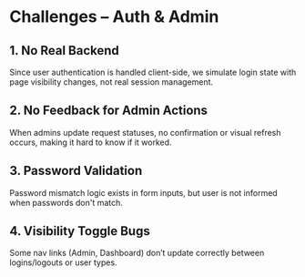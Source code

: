 # Challenges – Auth & Admin

## 1. No Real Backend
Since user authentication is handled client-side, we simulate login state with page visibility changes, not real session management.

## 2. No Feedback for Admin Actions
When admins update request statuses, no confirmation or visual refresh occurs, making it hard to know if it worked.

## 3. Password Validation
Password mismatch logic exists in form inputs, but user is not informed when passwords don't match.

## 4. Visibility Toggle Bugs
Some nav links (Admin, Dashboard) don’t update correctly between logins/logouts or user types.

